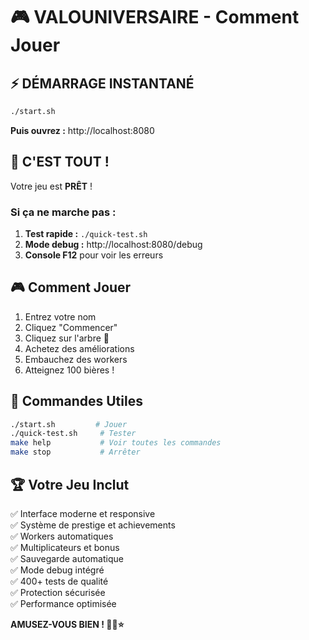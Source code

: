 # 🎮 VALOUNIVERSAIRE - Comment Jouer

## ⚡ DÉMARRAGE INSTANTANÉ

```bash
./start.sh
```

**Puis ouvrez :** http://localhost:8080

## 🎯 C'EST TOUT !

Votre jeu est **PRÊT** ! 

### Si ça ne marche pas :

1. **Test rapide :** `./quick-test.sh`
2. **Mode debug :** http://localhost:8080/debug  
3. **Console F12** pour voir les erreurs

## 🎮 Comment Jouer

1. Entrez votre nom
2. Cliquez "Commencer"  
3. Cliquez sur l'arbre 🌳
4. Achetez des améliorations
5. Embauchez des workers
6. Atteignez 100 bières !

## 🔧 Commandes Utiles

```bash
./start.sh         # Jouer
./quick-test.sh     # Tester
make help           # Voir toutes les commandes
make stop           # Arrêter
```

## 🏆 Votre Jeu Inclut

✅ Interface moderne et responsive  
✅ Système de prestige et achievements  
✅ Workers automatiques  
✅ Multiplicateurs et bonus  
✅ Sauvegarde automatique  
✅ Mode debug intégré  
✅ 400+ tests de qualité  
✅ Protection sécurisée  
✅ Performance optimisée  

**AMUSEZ-VOUS BIEN ! 🌳🍺⭐**